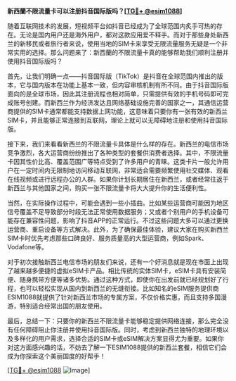 **新西蘭不限流量卡可以注册抖音国际版吗？[[TG💪+ @esim1088](https://t.me/s/esim1088)]**

随着互联网技术的发展，短视频平台如抖音已经成为了全球范围内炙手可热的存在。无论是国内用户还是海外用户，都对这款应用爱不释手。而对于那些身处新西兰的新移民或者旅行者来说，使用当地的SIM卡来享受无限流量服务无疑是一个非常实用的选择。那么问题来了：新西蘭的不限流量卡真的能够帮助我们顺利注册并使用抖音国际版吗？

首先，让我们明确一点——抖音国际版（TikTok）是抖音在全球范围内推出的版本，它与国内版本在功能上基本一致，但内容审核机制有所不同。由于抖音国际版面向的是全球市场，因此其注册流程也相对简单，只需提供有效的手机号码即可完成账号创建。而新西兰作为经济发达且网络基础设施完善的国家之一，其通信运营商提供的SIM卡通常都能支持数据上网功能，这意味着只要你有一张有效的新西兰SIM卡，并且能够正常连接到互联网，理论上就可以无障碍地注册和使用抖音国际版。

接下来，我们来看看新西兰的不限流量卡具体是什么样的存在。新西兰的电信市场竞争激烈，各大运营商纷纷推出了各种类型的套餐供消费者选择。其中，不限流量卡因其性价比高、覆盖范围广等特点受到了许多用户的青睐。这类卡片一般允许用户在一定时间内无限制地访问移动互联网，非常适合需要频繁使用社交媒体、观看在线视频或进行远程办公的人群。如果你计划长期居住在新西兰，或者经常往返于新西兰与其他国家之间，购买一张不限流量卡将大大提升你的生活便利性。

当然，在实际操作过程中，可能会遇到一些小插曲。比如某些运营商可能因为地区信号覆盖不足导致部分时段无法正常使用数据服务；又或者个别用户的手机设备可能存在兼容性问题，影响了抖音APP的正常运行。不过这些问题大多可以通过更换运营商、重启设备等方式解决。此外，为了确保最佳体验，建议大家在购买新西兰SIM卡时优先考虑那些口碑良好、服务质量高的大型运营商，例如Spark、Vodafone等。

对于初次接触新西兰电信市场的朋友们来说，还有一个好消息就是现在市面上出现了越来越多便捷的虚拟eSIM卡产品。相比传统的实体SIM卡，eSIM卡具有安装简便、随身携带方便等诸多优势。通过这种方式，即使你在出发前就已经规划好了行程，也可以轻松实现从国内到新西兰的无缝衔接。比如知名的eSIM服务提供商ESIM1088就提供了针对新西兰市场的专属方案，不仅价格实惠，而且支持多国漫游，特别适合经常出国的朋友使用。

最后，总结一下：只要你的新西兰不限流量卡能够稳定提供网络连接，那么完全没有任何障碍阻止你注册并使用抖音国际版。同时，考虑到新西兰独特的地理环境以及多样化的用户需求，选择合适的SIM卡或eSIM解决方案显得尤为重要。如果你对这方面感兴趣的话，不妨去了解一下ESIM1088提供的新西兰套餐，相信它们会成为你探索这个美丽国度的好帮手！

[[TG💪+ @esim1088](https://t.me/s/esim1088) ![Image](https://i.postimg.cc/4NQfJmqS/Snipaste-2025-05-13-00-14-12.png)]